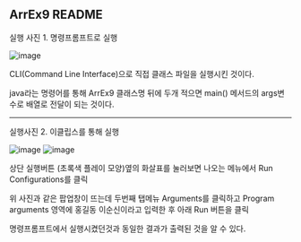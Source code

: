## ArrEx9 README

실행 사진 1. 명령프롬프트로 실행

![image](https://github.com/kimyj08/Hello_Java/assets/108450096/b432b83c-ffd1-4067-b6de-b6649c88394e)

CLI(Command Line Interface)으로 직접 클래스 파일을 실행시킨 것이다.

java라는 명령어를 통해 ArrEx9 클래스명 뒤에 두개 적으면 main() 메서드의 args변수로 배열로 전달이 되는 것이다.

---
실행사진 2. 이클립스를 통해 실행

![image](https://github.com/kimyj08/Hello_Java/assets/108450096/8e652d77-a688-4e84-bd98-a7cd50fdc8d4)
![image](https://github.com/kimyj08/Hello_Java/assets/108450096/01d145ea-0419-426c-863b-b0c208d63594)

상단 실행버튼 (초록색 플레이 모양)옆의 화살표를 눌러보면 나오는 메뉴에서 Run Configurations를 클릭

위 사진과 같은 팝업창이 뜨는데 두번째 탭메뉴 Arguments를 클릭하고 Program arguments 영역에 홍길동 이순신이라고 입력한 후 아래 Run 버튼을 클릭

명령프롬프트에서 실행시켰던것과 동일한 결과가 출력된 것을 알 수 있다.
